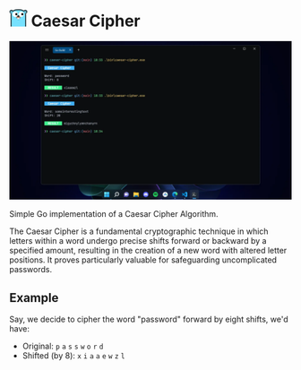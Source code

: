 <h1><img src="./assets/gopher.png" width="32px"/> Caesar Cipher</h1>

<img src="./assets/ui.webp" width="720px" />

Simple Go implementation of a Caesar Cipher Algorithm.

The Caesar Cipher is a fundamental cryptographic technique in which letters within a word undergo precise shifts forward or backward by a specified amount, resulting in the creation of a new word with altered letter positions. It proves particularly valuable for safeguarding uncomplicated passwords.

## Example

Say, we decide to cipher the word "password" forward by eight shifts, we'd have:  
-  Original: `p` `a` `s` `s` `w` `o` `r` `d` 
- Shifted (by 8): `x` `i` `a` `a` `e` `w` `z` `l`
